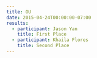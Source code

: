 ```yaml
---
title: OU
date: 2015-04-24T00:00:00-07:00
results:
  - participant: Jason Yan
    title: First Place
  - participant: Khaila Flores
    title: Second Place
---
```


